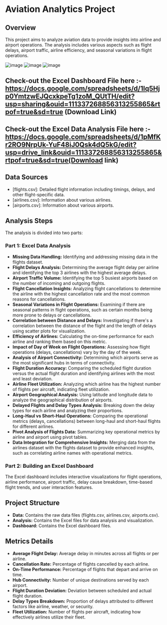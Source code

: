 # Aviation Analytics Project

## Overview
This project aims to analyze aviation data to provide insights into airline and airport operations. The analysis includes various aspects such as flight delays, airport traffic, airline efficiency, and seasonal variations in flight operations.

![image](https://github.com/Souvik-karmakar/Aviation-Analytics-Project-/assets/78291973/0bdddeda-53cc-47d8-bbfe-12908ee5944f)
![image](https://github.com/Souvik-karmakar/Aviation-Analytics-Project-/assets/78291973/b86c4ce8-c9a7-4dc4-b00e-29921ec60147)
![image](https://github.com/Souvik-karmakar/Aviation-Analytics-Project-/assets/78291973/fb9705e0-fdd8-4951-8334-7bca55299607)

## **Check-out the Excel Dashboard File here :-**  https://docs.google.com/spreadsheets/d/1lq5Hjp0YmtzwEJQcxkpeTg1zoM_QUtTH/edit?usp=sharing&ouid=111337268856313255865&rtpof=true&sd=true (Download Link)

## **Check-out the Excel Data Analysis File here :-**  https://docs.google.com/spreadsheets/d/1pMfKr2RO9NrpUk-YuF48iJ0Qsk4dQ5kG/edit?usp=drive_link&ouid=111337268856313255865&rtpof=true&sd=true(Download link)

## Data Sources
- [flights.csv]: Detailed flight information including timings, delays, and other flight-specific data.
- [airlines.csv]: Information about various airlines.
- [airports.csv]: Information about various airports.

## Analysis Steps
The analysis is divided into two parts:

### Part 1: Excel Data Analysis
- **Missing Data Handling:** Identifying and addressing missing data in the flights dataset.
- **Flight Delays Analysis:** Determining the average flight delay per airline and identifying the top 3 airlines with the highest average delays.
- **Airport Traffic Volume:** Identifying the top 5 busiest airports based on the number of incoming and outgoing flights.
- **Flight Cancellation Insights:** Analyzing flight cancellations to determine the airline with the highest cancellation rate and the most common reasons for cancellations.
- **Seasonal Variations in Flight Operations:** Examining if there are seasonal patterns in flight operations, such as certain months being more prone to delays or cancellations.
- **Correlation between Distance and Delays:** Investigating if there's a correlation between the distance of the flight and the length of delays using scatter plots for visualization.
- **Efficiency of Airlines:** Calculating the on-time performance for each airline and ranking them based on this metric.
- **Impact of Day of Week on Flight Operations:** Assessing how flight operations (delays, cancellations) vary by the day of the week.
- **Analysis of Airport Connectivity:** Determining which airports serve as the most significant hubs in terms of connectivity.
- **Flight Duration Accuracy:** Comparing the scheduled flight duration versus the actual flight duration and identifying airlines with the most and least deviation.
- **Airline Fleet Utilization:** Analyzing which airline has the highest number of flights per aircraft, indicating fleet utilization.
- **Airport Geographical Analysis:** Using latitude and longitude data to analyze the geographical distribution of airports.
- **Delayed Flights and Delay Types Analysis:** Breaking down the delay types for each airline and analyzing their proportions.
- **Long-Haul vs Short-Haul Operations:** Comparing the operational metrics (delays, cancellations) between long-haul and short-haul flights for different airlines.
- **Pivot Analysis of Flights Data:** Summarizing key operational metrics by airline and airport using pivot tables.
- **Data Integration for Comprehensive Insights:** Merging data from the airlines dataset with the flights dataset to provide enhanced insights, such as correlating airline names with operational metrics.

### Part 2: Building an Excel Dashboard
The Excel dashboard includes interactive visualizations for flight operations, airline performance, airport traffic, delay cause breakdown, time-based flight trends, and user interaction features.

## Project Structure
- **Data:** Contains the raw data files (flights.csv, airlines.csv, airports.csv).
- **Analysis:** Contains the Excel files for data analysis and visualization.
- **Dashboard:** Contains the Excel dashboard files.

## Metrics Details
- **Average Flight Delay:** Average delay in minutes across all flights or per airline.
- **Cancellation Rate:** Percentage of flights cancelled by each airline.
- **On-Time Performance:** Percentage of flights that depart and arrive on time.
- **Hub Connectivity:** Number of unique destinations served by each airport.
- **Flight Duration Deviation:** Deviation between scheduled and actual flight duration.
- **Delay Types Breakdown:** Proportion of delays attributed to different factors like airline, weather, or security.
- **Fleet Utilization:** Number of flights per aircraft, indicating how effectively airlines utilize their fleet.


